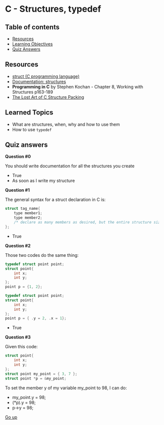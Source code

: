 # C - Structures, typedef

## Table of contents

   * [Resources](#resources)
   * [Learning Objectives](#learning-objectives)
   * [Quiz Answers](#quiz-answers)

## Resources

* [struct (C programming language)](https://en.wikipedia.org/wiki/Struct_(C_programming_language))
* [Documentation: structures](https://github.com/hs-hq/Betty/wiki/Documentation:-Data-structures)
* **Programming in C** by Stephen Kochan - Chapter 8, Working with Structures p163-189
* [The Lost Art of C Structure Packing](http://www.catb.org/esr/structure-packing/)

## Learned Topics

* What are structures, when, why and how to use them
* How to use ``typedef``

## Quiz answers

__Question #0__

You should write documentation for all the structures you create

- True
- As soon as I write my structure

__Question #1__

The general syntax for a struct declaration in C is:
```C
struct tag_name{
    type member1;
    type member2;
    /* declare as many members as desired, but the entire structure size must be known to the compiler */
};
```
- True

__Question #2__

Those two codes do the same thing:
```C
typedef struct point point;
struct point{
    int x;
    int y;
};
point p = {1, 2};
```
```C
typedef struct point point;
struct point{
    int x;
    int y;
};
point p = { .y = 2, .x = 1};
```
- True

__Question #3__

Given this code:
```C
struct point{
    int x;
    int y;
};
struct point my_point = { 3, 7 };
struct point *p = &my_point;
```
To set the member y of my variable my_point to 98, I can do:
- my_point.y = 98;
- (*p).y = 98;
- p->y = 98;

[Go up](#table-of-contents)